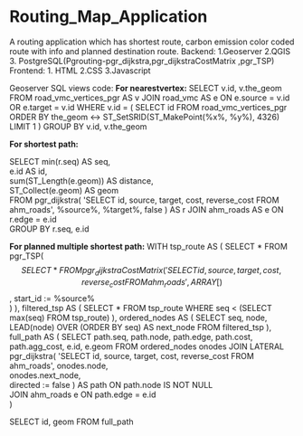# Routing_Map_Application
A routing application which has shortest route, carbon emission color coded route with info and planned destination route.
Backend: 1.Geoserver 2.QGIS 3. PostgreSQL(Pgrouting-pgr_dijkstra,pgr_dijkstraCostMatrix ,pgr_TSP)
Frontend: 1. HTML 2.CSS 3.Javascript

Geoserver SQL views code:
**For nearestvertex:**
SELECT
  v.id,
  v.the_geom
FROM
  road_vmc_vertices_pgr AS v
JOIN
  road_vmc AS e ON e.source = v.id OR e.target = v.id
WHERE
  v.id = (
    SELECT
      id
    FROM
      road_vmc_vertices_pgr
    ORDER BY
      the_geom <-> ST_SetSRID(ST_MakePoint(%x%, %y%), 4326)
    LIMIT 1
  )
GROUP BY
  v.id, v.the_geom

**For shortest path:**

SELECT
    min(r.seq) AS seq,  
    e.id AS id,         
    sum(ST_Length(e.geom)) AS distance,  
    ST_Collect(e.geom) AS geom  
FROM pgr_dijkstra(
    'SELECT id, source, target, cost, reverse_cost 
     FROM ahm_roads', %source%, %target%, false
) AS r
JOIN ahm_roads AS e ON r.edge = e.id  
GROUP BY r.seq, e.id

**For planned multiple shortest path:**
WITH tsp_route AS (
    SELECT * FROM pgr_TSP(
        $$ 
        SELECT * FROM pgr_dijkstraCostMatrix(
            'SELECT id, source, target, cost, reverse_cost FROM ahm_roads',
            ARRAY[%source%, %target1%, %target2%, %target3%, %target4%]  
        )
        $$,
        start_id := %source%  
    )
),
filtered_tsp AS (
    SELECT * FROM tsp_route WHERE seq < (SELECT max(seq) FROM tsp_route)
),
ordered_nodes AS (
    SELECT seq, node, LEAD(node) OVER (ORDER BY seq) AS next_node
    FROM filtered_tsp
),
full_path AS (
    SELECT path.seq, path.node, path.edge, path.cost, path.agg_cost, e.id, e.geom
    FROM ordered_nodes onodes
    JOIN LATERAL pgr_dijkstra(
        'SELECT id, source, target, cost, reverse_cost FROM ahm_roads',
        onodes.node,  
        onodes.next_node,  
        directed := false
    ) AS path ON path.node IS NOT NULL  
    JOIN ahm_roads e ON path.edge = e.id  
)

SELECT id, geom FROM full_path

